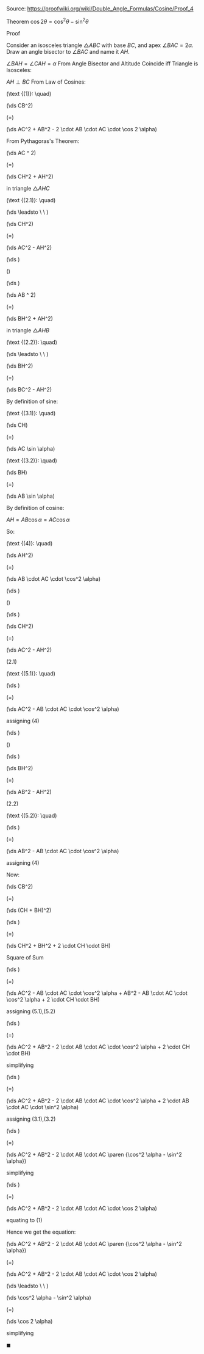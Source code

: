 # 

Source: https://proofwiki.org/wiki/Double_Angle_Formulas/Cosine/Proof_4

Theorem
$\cos 2 \theta = \cos^2 \theta - \sin^2 \theta$


Proof
  
Consider an isosceles triangle $\triangle ABC$ with base $BC$, and apex $\angle BAC = 2 \alpha$.
Draw an angle bisector to $\angle BAC$ and name it $AH$.

$\angle BAH = \angle CAH = \alpha$
From Angle Bisector and Altitude Coincide iff Triangle is Isosceles:

$AH \perp BC$
From Law of Cosines:




\(\text {(1)}: \quad\)









\(\ds CB^2\)

\(=\)







\(\ds AC^2 + AB^2 - 2 \cdot AB \cdot AC \cdot \cos 2 \alpha\)










From Pythagoras's Theorem:














\(\ds AC ^ 2\)

\(=\)







\(\ds CH^2 + AH^2\)





in triangle $\triangle AHC$




\(\text {(2.1)}: \quad\)



\(\ds \leadsto \ \ \)





\(\ds CH^2\)

\(=\)







\(\ds AC^2 - AH^2\)




















\(\ds \)

\(\)







\(\ds \)




















\(\ds AB ^ 2\)

\(=\)







\(\ds BH^2 + AH^2\)





in triangle $\triangle AHB$




\(\text {(2.2)}: \quad\)



\(\ds \leadsto \ \ \)





\(\ds BH^2\)

\(=\)







\(\ds BC^2 - AH^2\)










By definition of sine:




\(\text {(3.1)}: \quad\)









\(\ds CH\)

\(=\)







\(\ds AC \sin \alpha\)










\(\text {(3.2)}: \quad\)









\(\ds BH\)

\(=\)







\(\ds AB \sin \alpha\)










By definition of cosine:

$AH = AB \cos \alpha = AC \cos \alpha$

So:




\(\text {(4)}: \quad\)









\(\ds AH^2\)

\(=\)







\(\ds AB \cdot AC \cdot \cos^2 \alpha\)




















\(\ds \)

\(\)







\(\ds \)




















\(\ds CH^2\)

\(=\)







\(\ds AC^2 - AH^2\)





$(2.1)$




\(\text {(5.1)}: \quad\)









\(\ds \)

\(=\)







\(\ds AC^2 - AB \cdot AC \cdot \cos^2 \alpha\)





assigning $(4)$














\(\ds \)

\(\)







\(\ds \)




















\(\ds BH^2\)

\(=\)







\(\ds AB^2 - AH^2\)





$(2.2)$




\(\text {(5.2)}: \quad\)









\(\ds \)

\(=\)







\(\ds AB^2 - AB \cdot AC \cdot \cos^2 \alpha\)





assigning $(4)$




Now:














\(\ds CB^2\)

\(=\)







\(\ds (CH + BH)^2\)




















\(\ds \)

\(=\)







\(\ds CH^2 + BH^2 + 2 \cdot CH \cdot BH\)





Square of Sum














\(\ds \)

\(=\)







\(\ds AC^2 - AB \cdot AC \cdot \cos^2 \alpha + AB^2 - AB \cdot AC \cdot \cos^2 \alpha + 2 \cdot CH \cdot BH\)





assigning $(5.1)$,$(5.2)$














\(\ds \)

\(=\)







\(\ds AC^2 + AB^2 - 2 \cdot AB \cdot AC \cdot \cos^2 \alpha + 2 \cdot CH \cdot BH\)





simplifying














\(\ds \)

\(=\)







\(\ds AC^2 + AB^2 - 2 \cdot AB \cdot AC \cdot \cos^2 \alpha + 2 \cdot AB \cdot AC \cdot \sin^2 \alpha\)





assigning $(3.1)$,$(3.2)$














\(\ds \)

\(=\)







\(\ds AC^2 + AB^2 - 2 \cdot AB \cdot AC \paren {\cos^2 \alpha - \sin^2 \alpha}\)





simplifying














\(\ds \)

\(=\)







\(\ds AC^2 + AB^2 - 2 \cdot AB \cdot AC \cdot \cos 2 \alpha\)





equating to $(1)$




Hence we get the equation:














\(\ds AC^2 + AB^2 - 2 \cdot AB \cdot AC \paren {\cos^2 \alpha - \sin^2 \alpha}\)

\(=\)







\(\ds AC^2 + AB^2 - 2 \cdot AB \cdot AC \cdot \cos 2 \alpha\)














\(\ds \leadsto \ \ \)





\(\ds \cos^2 \alpha - \sin^2 \alpha\)

\(=\)







\(\ds \cos 2 \alpha\)





simplifying



$\blacksquare$





